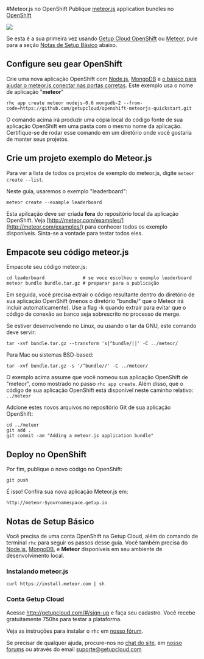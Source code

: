 #Meteor.js no OpenShift
Publique [meteor.js](http://meteor.com/) application bundles no [OpenShift](http://openshift.com/)

<a href='https://www.openshift.com/blogs/cloudy-with-a-chance-of-meteorjs'><img src='https://www.openshift.com/sites/default/files/meteorshift_1.png'/></a>

Se esta é a sua primeira vez usando [Getup Cloud OpenShift](http://getupcloud.com/) ou [Meteor](http://meteor.com/), pule para a seção [Notas de Setup Básico](https://github.com/getupcloud/openshift-meteorjs-quickstart#basic-setup-notes) abaixo.

## Configure seu gear OpenShift
Crie uma nova aplicação OpenShift com [Node.js](http://nodejs.org), [MongoDB](http://www.mongodb.org/) e [o básico para ajudar o meteor.js conectar nas portas corretas](https://github.com/getupcloud/openshift-meteorjs-quickstart). Este exemplo usa o nome de aplicação "**meteor**"

    rhc app create meteor nodejs-0.6 mongodb-2 --from-code=https://github.com/getupcloud/openshift-meteorjs-quickstart.git

O comando acima irá produzir uma cópia local do código fonte de sua aplicação OpenShift em uma pasta com o mesmo nome da aplicação. Certifique-se de rodar esse comando em um diretório onde você gostaria de manter seus projetos.

## Crie um projeto exemplo do Meteor.js
Para ver a lista de todos os projetos de exemplo do meteor.js, digite `meteor create --list`.

Neste guia, usaremos o exemplo "leaderboard":

    meteor create --example leaderboard

Esta apilcação deve ser criada __fora__ do repositório local da aplicação OpenShift.
Veja [http://meteor.com/examples/](http://meteor.com/examples/) para conhecer todos os exemplo disponíveis. Sinta-se a vontade para testar todos eles.

## Empacote seu código meteor.js
Empacote seu código meteor.js:

    cd leaderboard              # se voce escolheu o exemplo leaderboard
    meteor bundle bundle.tar.gz # preparar para a publicação

Em seguida, você precisa extrair o código resultante dentro do diretório de sua aplicação OpenShift (menos o diretório "bundle/" que o Meteor irá incluir automaticamente). Use a flag -k quando extrair para evitar que o código de conexão ao banco seja sobrescrito no processo de merge.

Se estiver desenvolvendo no Linux, ou usando o tar da GNU, este comando deve servir:

    tar -xvf bundle.tar.gz --transform 's|^bundle/||' -C ../meteor/

Para Mac ou sistemas BSD-based:

    tar -xvf bundle.tar.gz -s '/^bundle//' -C ../meteor/

O exemplo acima assume que você nomeou sua aplicação OpenShift de "meteor", como mostrado no passo `rhc app create`.  Além disso, que o código de sua aplicação OpenShift está disponível neste caminho relativo: `../meteor`

Adcione estes novos arquivos no repositório Git de sua aplicação OpenShift:

    cd ../meteor
    git add .
    git commit -am "Adding a meteor.js application bundle"

## Deploy no OpenShift
Por fim, publique o novo código no OpenShift:

    git push

É isso! Confira sua nova aplicação Meteor.js em:

    http://meteor-$yournamespace.getup.io

## Notas de Setup Básico
Você precisa de uma conta OpenShift na Getup Cloud, além do comando de terminal `rhc` para seguir os passos desse guia. Você também precisa do [Node.js](http://nodejs.org), [MongoDB](http://mongodb.org), e **Meteor** disponíveis em seu ambiente de desenvolvimento local.

### Instalando meteor.js

    curl https://install.meteor.com | sh

### Conta Getup Cloud
Acesse http://getupcloud.com/#/sign-up e faça seu cadastro. Você recebe gratuitamente 750hs para testar a plataforma.

Veja as instruções para instalar o `rhc` em [nosso fórum](https://getup.zendesk.com/entries/23056511-Instalando-o-RHC).

Se precisar de qualquer ajuda, procure-nos no [chat do site](http://getupcloud.com), em [nosso forums](http://getup.zendesk.com/forums) ou através do email suporte@getupcloud.com
